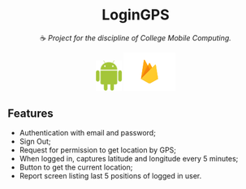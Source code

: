 <h1 align="center">
    LoginGPS
</h1>

<p align="center">
  ☕ <i>Project for the discipline of College Mobile Computing.</i>
</p>

<p align="center">
  <img alt="Android" src=".github/android.png" width="10%">
  <img alt="Firebase" src=".github/firebase.png" width="20%">
</p>

## Features

* Authentication with email and password;
* Sign Out;
* Request for permission to get location by GPS;
* When logged in, captures latitude and longitude every 5 minutes;
* Button to get the current location;
* Report screen listing last 5 positions of logged in user.
